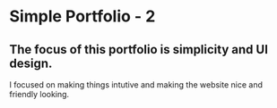 # Simple Portfolio - 2

## The focus of this portfolio is simplicity and UI design.

I focused on making things intutive and making the website nice and friendly looking. 


